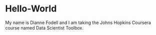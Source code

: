 # Hello-World
My name is Dianne Fodell and I am taking the Johns Hopkins Coursera course named Data Scientist Toolbox. 
